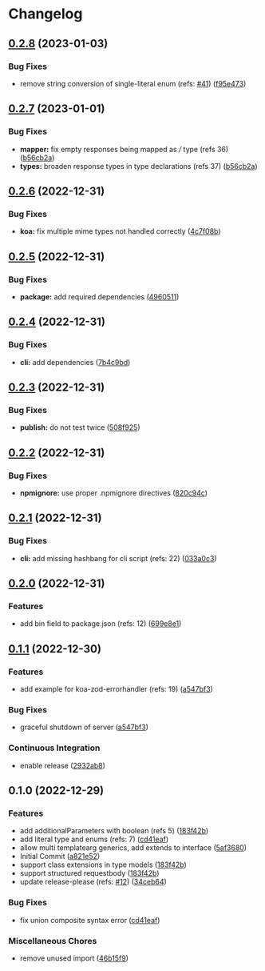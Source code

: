 # Changelog

## [0.2.8](https://github.com/mojadev/pakt/compare/v0.2.7...v0.2.8) (2023-01-03)


### Bug Fixes

* remove string conversion of single-literal enum (refs: [#41](https://github.com/mojadev/pakt/issues/41)) ([f95e473](https://github.com/mojadev/pakt/commit/f95e47303b4bf1a061c2533811b68444ce283ed9))

## [0.2.7](https://github.com/mojadev/pakt/compare/v0.2.6...v0.2.7) (2023-01-01)


### Bug Fixes

* **mapper:** fix empty responses being mapped as */* type (refs 36) ([b56cb2a](https://github.com/mojadev/pakt/commit/b56cb2a492c0317fd3be12ae4dbd2c8a3b1e76d9))
* **types:** broaden response types in type declarations  (refs 37) ([b56cb2a](https://github.com/mojadev/pakt/commit/b56cb2a492c0317fd3be12ae4dbd2c8a3b1e76d9))

## [0.2.6](https://github.com/mojadev/pakt/compare/v0.2.5...v0.2.6) (2022-12-31)


### Bug Fixes

* **koa:** fix multiple mime types not handled correctly ([4c7f08b](https://github.com/mojadev/pakt/commit/4c7f08bf09c5de6f83a91486ff6f61ac7d0e9a04))

## [0.2.5](https://github.com/mojadev/pakt/compare/v0.2.4...v0.2.5) (2022-12-31)


### Bug Fixes

* **package:** add required dependencies ([4960511](https://github.com/mojadev/pakt/commit/496051190450b9ad07955e38aa90f4a02b56ad19))

## [0.2.4](https://github.com/mojadev/pakt/compare/v0.2.3...v0.2.4) (2022-12-31)


### Bug Fixes

* **cli:** add dependencies ([7b4c9bd](https://github.com/mojadev/pakt/commit/7b4c9bdc0c11cbabb6536ef0ba10172bb8440541))

## [0.2.3](https://github.com/mojadev/pakt/compare/v0.2.2...v0.2.3) (2022-12-31)


### Bug Fixes

* **publish:** do not test twice ([508f925](https://github.com/mojadev/pakt/commit/508f9255015b1f3cd773c1657a9d70e679275b93))

## [0.2.2](https://github.com/mojadev/pakt/compare/v0.2.1...v0.2.2) (2022-12-31)


### Bug Fixes

* **npmignore:** use proper .npmignore directives ([820c94c](https://github.com/mojadev/pakt/commit/820c94cc9236b43d2ccf96b744be97807a4fb7f3))

## [0.2.1](https://github.com/mojadev/pakt/compare/v0.2.0...v0.2.1) (2022-12-31)


### Bug Fixes

* **cli:** add missing hashbang for cli script (refs: 22) ([033a0c3](https://github.com/mojadev/pakt/commit/033a0c353a2738bbf0ff52b5763bfd3386f2e99d))

## [0.2.0](https://github.com/mojadev/pakt/compare/v0.1.1...v0.2.0) (2022-12-31)


### Features

* add bin field to package.json (refs: 12) ([699e8e1](https://github.com/mojadev/pakt/commit/699e8e15e2bec6bffdec44c90381c2ce1f3f33ea))

## [0.1.1](https://github.com/mojadev/pakt/compare/v0.1.0...v0.1.1) (2022-12-30)


### Features

* add example for koa-zod-errorhandler  (refs: 19) ([a547bf3](https://github.com/mojadev/pakt/commit/a547bf3447dfa1bcaf70166bc86b7141b277a5e8))


### Bug Fixes

* graceful shutdown of server ([a547bf3](https://github.com/mojadev/pakt/commit/a547bf3447dfa1bcaf70166bc86b7141b277a5e8))


### Continuous Integration

* enable release ([2932ab8](https://github.com/mojadev/pakt/commit/2932ab8b64ed434272acb44e1f11b2a91b2c84f0))

## 0.1.0 (2022-12-29)


### Features

* add additionalParameters with boolean (refs 5) ([183f42b](https://github.com/mojadev/pakt/commit/183f42be281cb7fa426517de72f78566bbf132e6))
* add literal type and enums (refs: 7) ([cd41eaf](https://github.com/mojadev/pakt/commit/cd41eaf3e38a183b53cb3759c9b37176798ea644))
* allow multi templatearg generics, add extends to interface ([5af3680](https://github.com/mojadev/pakt/commit/5af36804bec43df7090585493790cccdb7293e03))
* Initial Commit ([a821e52](https://github.com/mojadev/pakt/commit/a821e522cb5224910452dd3c19e118b6ad898683))
* support class extensions in type models ([183f42b](https://github.com/mojadev/pakt/commit/183f42be281cb7fa426517de72f78566bbf132e6))
* support structured requestbody ([183f42b](https://github.com/mojadev/pakt/commit/183f42be281cb7fa426517de72f78566bbf132e6))
* update release-please (refs: [#12](https://github.com/mojadev/pakt/issues/12)) ([34ceb64](https://github.com/mojadev/pakt/commit/34ceb64e5bcbe365cd039718ffc58c51ac849f1d))


### Bug Fixes

* fix union composite syntax error ([cd41eaf](https://github.com/mojadev/pakt/commit/cd41eaf3e38a183b53cb3759c9b37176798ea644))


### Miscellaneous Chores

* remove unused import ([46b15f9](https://github.com/mojadev/pakt/commit/46b15f9b1091fe60851543988b32927b4dba2030))
